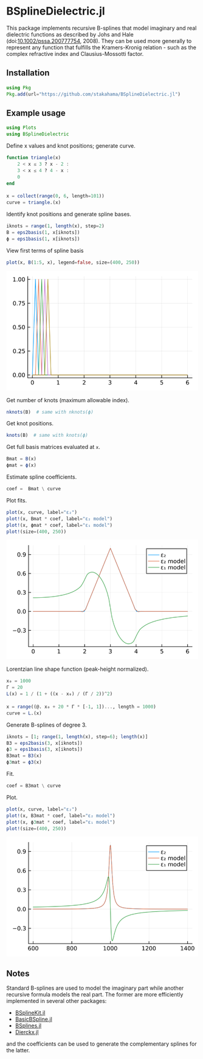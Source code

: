 # BSplineDielectric.jl


This package implements recursive B-splines that model imaginary and
real dielectric functions as described by Johs and Hale
(doi:[10.1002/pssa.200777754](https://doi.org/10.1002/pssa.200777754),
2008). They can be used more generally to represent any function that
fulfills the Kramers-Kronig relation - such as the complex refractive
index and Clausius-Mossotti factor.

## Installation

``` julia
using Pkg
Pkg.add(url="https://github.com/stakahama/BSplineDielectric.jl")
```

## Example usage

``` julia
using Plots
using BSplineDielectric
```

Define x values and knot positions; generate curve.

``` julia
function triangle(x)
    2 < x ≤ 3 ? x - 2 :
    3 < x ≤ 4 ? 4 - x :
    0
end

x = collect(range(0, 6, length=101))
curve = triangle.(x)
```

Identify knot positions and generate spline bases.

``` julia
iknots = range(1, length(x), step=2)
B = eps2basis(1, x[iknots])
ϕ = eps1basis(1, x[iknots])
```

View first terms of spline basis

``` julia
plot(x, B(1:5, x), legend=false, size=(400, 250))
```

![](README_files/figure-commonmark/cell-5-output-1.svg)

Get number of knots (maximum allowable index).

``` julia
nknots(B)  # same with nknots(ϕ)
```

Get knot positions.

``` julia
knots(B)  # same with knots(ϕ)
```

Get full basis matrices evaluated at `x`.

``` julia
Bmat = B(x)
ϕmat = ϕ(x)
```

Estimate spline coefficients.

``` julia
coef =  Bmat \ curve
```

Plot fits.

``` julia
plot(x, curve, label="ε₂")
plot!(x, Bmat * coef, label="ε₂ model")
plot!(x, ϕmat * coef, label="ε₁ model")
plot!(size=(400, 250))
```

![](README_files/figure-commonmark/cell-10-output-1.svg)

Lorentzian line shape function (peak-height normalized).

``` julia
x₀ = 1000
Γ = 20
L(x) = 1 / (1 + ((x - x₀) / (Γ / 2))^2)

x = range((@. x₀ + 20 * Γ * [-1, 1])..., length = 1000)
curve = L.(x)
```

Generate B-splines of degree 3.

``` julia
iknots = [1; range(1, length(x), step=6); length(x)]
B3 = eps2basis(3, x[iknots])
ϕ3 = eps1basis(3, x[iknots])
B3mat = B3(x)
ϕ3mat = ϕ3(x)
```

Fit.

``` julia
coef = B3mat \ curve
```

Plot.

``` julia
plot(x, curve, label="ε₂")
plot!(x, B3mat * coef, label="ε₂ model")
plot!(x, ϕ3mat * coef, label="ε₁ model")
plot!(size=(400, 250))
```

![](README_files/figure-commonmark/cell-14-output-1.svg)

## Notes

Standard B-splines are used to model the imaginary part while another
recursive formula models the real part. The former are more efficiently
implemented in several other packages:

- [BSplineKit.jl](https://github.com/jipolanco/BSplineKit.jl)
- [BasicBSpline.jl](https://github.com/hyrodium/BasicBSpline.jl)
- [BSplines.jl](https://github.com/sostock/BSplines.jl)
- [Dierckx.jl](https://github.com/JuliaMath/Dierckx.jl)

and the coefficients can be used to generate the complementary splines
for the latter.
